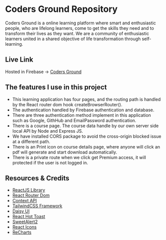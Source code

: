 # Coders Ground Repository
Coders Ground is a online learning platform where smart and enthusiastic people, who are lifelong learners, come to get the skills they need and to transform their lives as they want. We are a community of enthusiastic learners united in a shared objective of life transformation through self-learning.

## Live Link

Hosted in Firebase -> [Coders Ground](https://coders-ground.firebaseapp.com/)

## The features I use in this project
- This learning application has four pages, and the routing path is handled by the React router dom hook createBrowserRouter().
- The authentication handled by Firebase authentication and database.
- There are three authentication method implement in this application such as Google, GithHub and EmailPassword authentication.
- There is a course page. The course data handle by our own server side local API by Node and Express JS.
- We have installed CORS package to avoid the cross-origin blocked issue at a different path.
- There is an Print icon on course details page, where anyone will click an pdf will generate and start download automatically.
- There is a private route when we click get Premium access, it will protected if the user is not logged in.

## Resources & Credits
- [ReactJS Library](https://reactjs.org/)
- [React Router Dom](https://reactrouter.com/en/main)
- [Context API](https://reactjs.org/docs/context.html#api)
- [TailwindCSS Framework](https://tailwindCSS.com/)
- [Daisy UI](https://daisyui.com/)
- [React Hot Toast](https://react-hot-toast.com/)
- [SweetAlert2](https://sweetalert2.github.io/)
- [React Icons](https://react-icons.github.io/react-icons/)
- [ReCharts](https://recharts.org/en-US/)